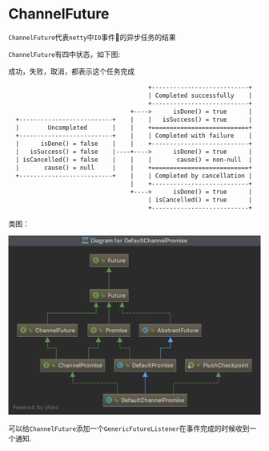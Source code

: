# ChannelFuture

`ChannelFuture`代表`netty`中`IO`事件的异步任务的结果

`ChannelFuture`有四中状态，如下图:

成功，失败，取消，都表示这个任务完成

```doc
                                       +---------------------------+
                                       | Completed successfully    |
                                       +---------------------------+
                                  +---->      isDone() = true      |
  +--------------------------+    |    |   isSuccess() = true      |
  |        Uncompleted       |    |    +===========================+
  +--------------------------+    |    | Completed with failure    |
  |      isDone() = false    |    |    +---------------------------+
  |   isSuccess() = false    |----+---->      isDone() = true      |
  | isCancelled() = false    |    |    |       cause() = non-null  |
  |       cause() = null     |    |    +===========================+
  +--------------------------+    |    | Completed by cancellation |
                                  |    +---------------------------+
                                  +---->      isDone() = true      |
                                       | isCancelled() = true      |
                                       +---------------------------+
```

类图：

![DefaultChannelPromise](./images/DefaultChannelPromise.png)

可以给`ChannelFuture`添加一个`GenericFutureListener`在事件完成的时候收到一个通知.